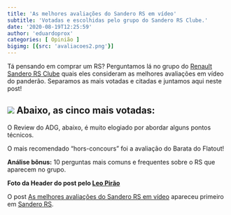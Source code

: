 ```yaml
---
title: 'As melhores avaliações do Sandero RS em vídeo'
subtitle: 'Votadas e escolhidas pelo grupo do Sandero RS Clube.'
date: '2020-08-19T12:25:59'
author: 'eduardoprox'
categories: [ Opinião ]
bigimg: [{src: 'avaliacoes2.png'}]
---
```


Tá pensando em comprar um RS? Perguntamos lá no grupo do [Renault Sandero RS Clube](https://www.facebook.com/groups/sanderorsclube) quais eles consideram as melhores avaliações em vídeo do panderão. Separamos as mais votadas e citadas e juntamos aqui neste post!


![](https://sanderors.com/wp-content/uploads/2020/08/image.png)
Abaixo, as cinco mais votadas:
------------------------------








O Review do ADG, abaixo, é muito elogiado por abordar alguns pontos técnicos.




O mais recomendado “hors-concours” foi a avaliação do Barata do Flatout!




  
  
  
**Análise bônus:** 10 perguntas mais comuns e frequentes sobre o RS que aparecem no grupo.




**Foto da Header do post pelo [Leo Pirão](http://instagram.com/motorframes)**


O post [As melhores avaliações do Sandero RS em vídeo](https://sanderors.com/as-melhores-avaliacoes-em-video-do-rs/) apareceu primeiro em [Sandero RS](https://sanderors.com).

